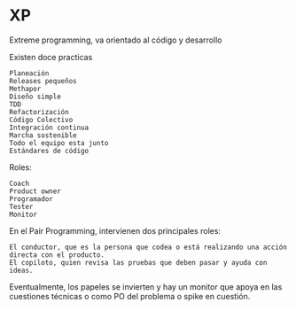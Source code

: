 # XP

Extreme programming, va orientado al código y desarrollo

Existen doce practicas

    Planeación
    Releases pequeños
    Methapor
    Diseño simple
    TDD
    Refactorización
    Código Colectivo
    Integración continua
    Marcha sostenible
    Todo el equipo esta junto
    Estándares de código

Roles:

    Coach
    Product owner
    Programador
    Tester
    Monitor

En el Pair Programming, intervienen dos principales roles:

    El conductor, que es la persona que codea o está realizando una acción directa con el producto.
    El copiloto, quien revisa las pruebas que deben pasar y ayuda con ideas.

Eventualmente, los papeles se invierten y hay un monitor que apoya en las cuestiones técnicas o como PO del problema o spike en cuestión.